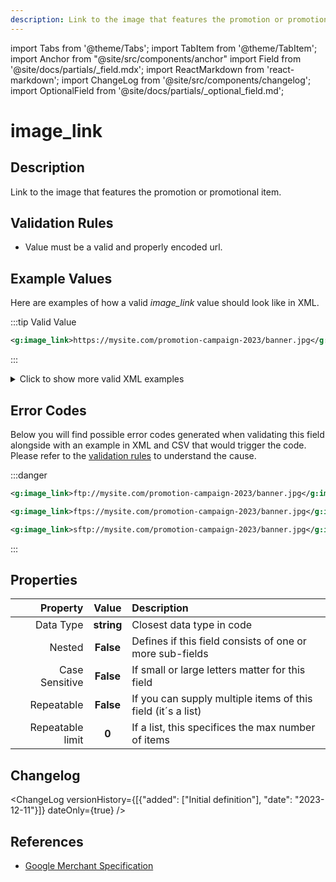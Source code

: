 ```yaml
---
description: Link to the image that features the promotion or promotional item.
---
```


import Tabs from '@theme/Tabs';
import TabItem from '@theme/TabItem';
import Anchor from "@site/src/components/anchor"
import Field from '@site/docs/partials/_field.mdx';
import ReactMarkdown from 'react-markdown';
import ChangeLog from '@site/src/components/changelog';
import OptionalField from '@site/docs/partials/_optional_field.md';

# image_link

<OptionalField/>

## Description

Link to the image that features the promotion or promotional item.






## Validation Rules

- Value must be a valid and properly encoded url.


## Example Values

Here are examples of how a valid *image_link* value should look like in XML.


:::tip Valid Value

```xml
<g:image_link>https://mysite.com/promotion-campaign-2023/banner.jpg</g:image_link>
```

:::

<details>
  <summary>Click to show more valid XML examples</summary>
  <div>

```xml
<g:image_link>https://mysite.com/promotion-campaign-2023/banner.jpg</g:image_link>
```


  </div>
</details>


## Error Codes

Below you will find possible error codes generated when validating this field alongside with an example in XML and CSV that would trigger the code. Please refer to the [validation rules](#validation-rules) to understand the cause.


:::danger <Anchor id="validation_url_scheme_not_allowed" title="validation_url_scheme_not_allowed" />

```xml
<g:image_link>ftp://mysite.com/promotion-campaign-2023/banner.jpg</g:image_link>
```
```xml
<g:image_link>ftps://mysite.com/promotion-campaign-2023/banner.jpg</g:image_link>
```
```xml
<g:image_link>sftp://mysite.com/promotion-campaign-2023/banner.jpg</g:image_link>
```

:::



## Properties

|     **Property** |         **Value**          | **Description**                                              |
|-----------------:|:--------------------------:|:-------------------------------------------------------------|
|        Data Type |    **string**     | Closest data type in code                                    |
|           Nested |      **False**      | Defines if this field consists of one or more sub-fields     |
|   Case Sensitive |  **False**  | If small or large letters matter for this field              |
|       Repeatable |    **False**    | If you can supply multiple items of this field (it´s a list) |
| Repeatable limit | **0** | If a list, this specifices the max number of items           |

## Changelog
<ChangeLog versionHistory={[{"added": ["Initial definition"], "date": "2023-12-11"}]} dateOnly={true} />

## References
- [Google Merchant Specification](https://support.google.com/merchants/answer/6324350)
